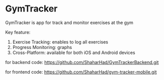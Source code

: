 # GymTracker
GymTracker is app for track and monitor exercises at the gym

Key feature:
1. Exercise Tracking: enables to log all exercises
2. Progress Monitoring: graphs
3. Cross-Platform: available for both iOS and Android devices

for backend code:
  https://github.com/ShaharHad/GymTrackerBackend.git

for frontend code:
  https://github.com/ShaharHad/gym-tracker-mobile.git
